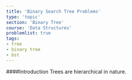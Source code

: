 ```yaml
---
title: 'Binary Search Tree Problems'
type: 'topic'
section: 'Binary Tree'
course: 'Data Structures'
problemlist: true
tags:
- tree
- binary tree
- bst
---
```

####Introduction
Trees are hierarchical in nature.
